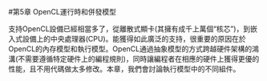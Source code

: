 #第5章 OpenCL運行時和併發模型

支持OpenCL設備已經相當多了，從離散式顯卡(其擁有成千上萬個“核芯”)，到嵌入式設備上的中央處理器(CPU)。能獲得如此廣泛的支持，很重要的原因在於OpenCL的內存模型和執行模型。OpenCL通過抽象模型的方式跨越硬件架構的鴻溝(不需要遵循特定硬件上的編程規則)，同時讓編程者在相應的硬件上獲得更優的性能，且不用代碼做太多修改。本章，我們會討論執行模型中的不同組件。